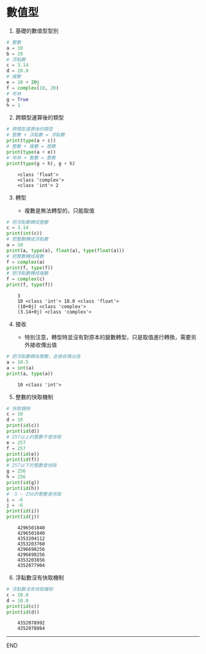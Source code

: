 # 數值型

1. 基礎的數值型型別


```python
# 整數
a = 10
b = 20
# 浮點數
c = 3.14
d = 20.0
# 複數
e = 10 + 20j
f = complex(10, 20)
# 布林
g = True
h = 1
```

2. 跨類型運算後的類型


```python
# 跨類型運算後的類型
# 整數 + 浮點數 = 浮點數
print(type(a + c))
# 整數 + 複數 = 複數
print(type(a + e))
# 布林 + 整數 = 整數
print(type(g + h), g + h)
```
```
    <class 'float'>
    <class 'complex'>
    <class 'int'> 2
```

3. 轉型

   - 複數是無法轉型的，只能取值


```python
# 把浮點數轉成整數
c = 3.14
print(int(c))
# 把整數轉成浮點數
a = 10
print(a, type(a), float(a), type(float(a)))
# 把整數轉成複數
f = complex(a)
print(f, type(f))
# 把浮點數轉成複數
f = complex(c)
print(f, type(f))
```
```
    3
    10 <class 'int'> 10.0 <class 'float'>
    (10+0j) <class 'complex'>
    (3.14+0j) <class 'complex'>
```

4. 接收
   
    - 特別注意，轉型時並沒有對原本的變數轉型，只是取值進行轉換，需要另外接收傳出值


```python
# 把浮點數轉為整數，並接收傳出值
a = 10.5
a = int(a)
print(a, type(a))
```
```
    10 <class 'int'>
```

5. 整數的快取機制


```python
# 快取機制
c = 10
d = 10
print(id(c))
print(id(d))
# 257以上的整數不會快取
e = 257
f = 257
print(id(e))
print(id(f))
# 257以下的整數會快取
g = 256
h = 256
print(id(g))
print(id(h))
# -5 ~ 256的整數會快取
i = -6
j = -6
print(id(i))
print(id(j))
```
```
    4296501840
    4296501840
    4353204112
    4353203760
    4296698256
    4296698256
    4353203856
    4352077904
```

6. 浮點數沒有快取機制


```python
# 浮點數沒有快取機制
c = 10.0
d = 10.0
print(id(c))
print(id(d))
```
```
    4352078992
    4352078864
```

---

END
